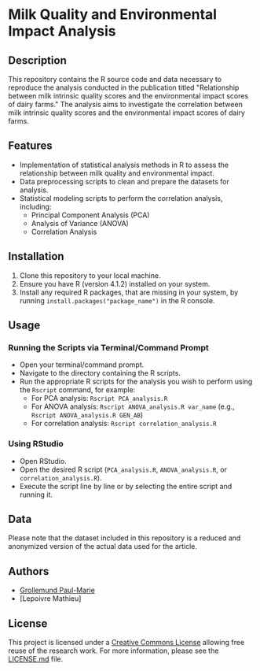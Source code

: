 # Milk Quality and Environmental Impact Analysis

## Description
This repository contains the R source code and data necessary to reproduce the analysis conducted in the publication titled "Relationship between milk intrinsic quality scores and the environmental impact scores of dairy farms." The analysis aims to investigate the correlation between milk intrinsic quality scores and the environmental impact scores of dairy farms.

## Features
- Implementation of statistical analysis methods in R to assess the relationship between milk quality and environmental impact.
- Data preprocessing scripts to clean and prepare the datasets for analysis.
- Statistical modeling scripts to perform the correlation analysis, including:
  - Principal Component Analysis (PCA)
  - Analysis of Variance (ANOVA)
  - Correlation Analysis

## Installation
1. Clone this repository to your local machine.
2. Ensure you have R (version 4.1.2) installed on your system.
3. Install any required R packages, that are missing in your system, by running `install.packages("package_name")` in the R console.

## Usage
### Running the Scripts via Terminal/Command Prompt
- Open your terminal/command prompt.
- Navigate to the directory containing the R scripts.
- Run the appropriate R scripts for the analysis you wish to perform using the `Rscript` command, for example:
  - For PCA analysis: `Rscript PCA_analysis.R`
  - For ANOVA analysis: `Rscript ANOVA_analysis.R var_name` (e.g., `Rscript ANOVA_analysis.R GEN_AB`)
  - For correlation analysis: `Rscript correlation_analysis.R`

### Using RStudio
- Open RStudio.
- Open the desired R script (`PCA_analysis.R`, `ANOVA_analysis.R`, or `correlation_analysis.R`).
- Execute the script line by line or by selecting the entire script and running it.

## Data
Please note that the dataset included in this repository is a reduced and anonymized version of the actual data used for the article. 

## Authors
- [Grollemund Paul-Marie](https://github.com/pmgrollemund/)
- [Lepoivre Mathieu]

## License
This project is licensed under a [Creative Commons License](https://creativecommons.org/) allowing free reuse of the research work. For more information, please see the [LICENSE.md](LICENSE.md) file.

